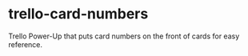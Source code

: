 # trello-card-numbers
Trello Power-Up that puts card numbers on the front of cards for easy reference.
